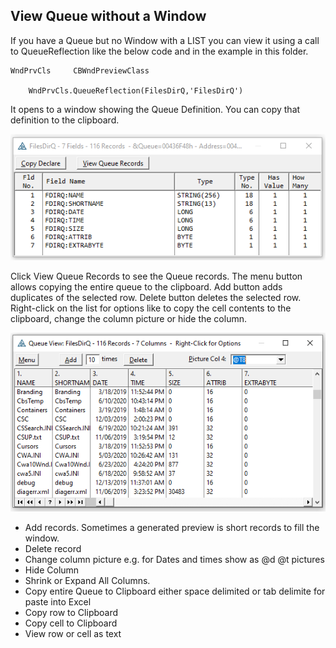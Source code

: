 ## View Queue without a Window

If you have a Queue but no Window with a LIST you can view it using a call to QueueReflection like the below code and in the example in this folder.

```clarion
WndPrvCls     CBWndPreviewClass

    WndPrvCls.QueueReflection(FilesDirQ,'FilesDirQ')

```

It opens to a window showing the Queue Definition. You can copy that definition to the clipboard.

![q def](readmeqr1.png)

Click View Queue Records to see the Queue records. The menu button allows copying the entire queue to the clipboard. Add button adds duplicates of the selected row. Delete button deletes the selected row. Right-click on the list for options like to copy the cell contents to the clipboard, change the column picture or hide the column.

![q view](readmeqr2.png)

* Add records. Sometimes a generated preview is short records to fill the window.
* Delete record
* Change column picture e.g. for Dates and times show as @d @t pictures
* Hide Column
* Shrink or Expand All Columns.
* Copy entire Queue to Clipboard either space delimited or tab delimite for paste into Excel
* Copy row to Clipboard
* Copy cell to Clipboard
* View row or cell as text
